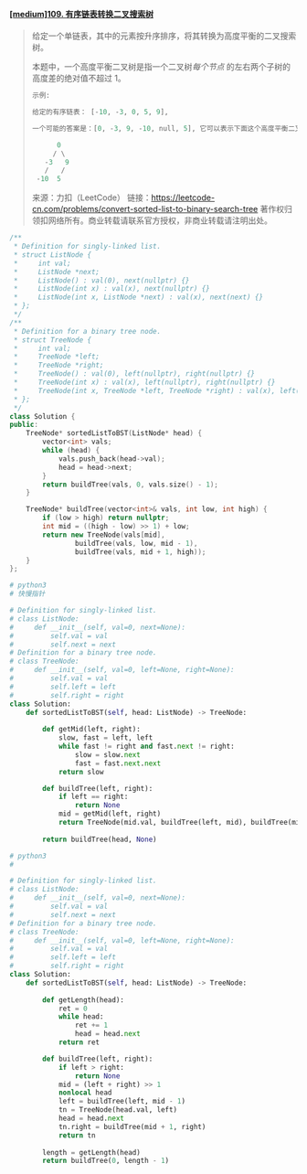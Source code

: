 #### [[medium]109. 有序链表转换二叉搜索树](https://leetcode-cn.com/problems/convert-sorted-list-to-binary-search-tree/)

> 给定一个单链表，其中的元素按升序排序，将其转换为高度平衡的二叉搜索树。
>
> 本题中，一个高度平衡二叉树是指一个二叉树*每个节点* 的左右两个子树的高度差的绝对值不超过 1。
>
> ```python
> 示例:
> 
> 给定的有序链表： [-10, -3, 0, 5, 9],
> 
> 一个可能的答案是：[0, -3, 9, -10, null, 5], 它可以表示下面这个高度平衡二叉搜索树：
> 
>       0
>      / \
>    -3   9
>    /   /
>  -10  5
> 
> ```
>
> 来源：力扣（LeetCode）
> 链接：https://leetcode-cn.com/problems/convert-sorted-list-to-binary-search-tree
> 著作权归领扣网络所有。商业转载请联系官方授权，非商业转载请注明出处。



```cpp
/**
 * Definition for singly-linked list.
 * struct ListNode {
 *     int val;
 *     ListNode *next;
 *     ListNode() : val(0), next(nullptr) {}
 *     ListNode(int x) : val(x), next(nullptr) {}
 *     ListNode(int x, ListNode *next) : val(x), next(next) {}
 * };
 */
/**
 * Definition for a binary tree node.
 * struct TreeNode {
 *     int val;
 *     TreeNode *left;
 *     TreeNode *right;
 *     TreeNode() : val(0), left(nullptr), right(nullptr) {}
 *     TreeNode(int x) : val(x), left(nullptr), right(nullptr) {}
 *     TreeNode(int x, TreeNode *left, TreeNode *right) : val(x), left(left), right(right) {}
 * };
 */
class Solution {
public:
    TreeNode* sortedListToBST(ListNode* head) {
        vector<int> vals;
        while (head) {
            vals.push_back(head->val);
            head = head->next;
        }
        return buildTree(vals, 0, vals.size() - 1);
    }

    TreeNode* buildTree(vector<int>& vals, int low, int high) {
        if (low > high) return nullptr;
        int mid = ((high - low) >> 1) + low;
        return new TreeNode(vals[mid], 
                buildTree(vals, low, mid - 1), 
                buildTree(vals, mid + 1, high));
    }
};
```



```python
# python3
# 快慢指针

# Definition for singly-linked list.
# class ListNode:
#     def __init__(self, val=0, next=None):
#         self.val = val
#         self.next = next
# Definition for a binary tree node.
# class TreeNode:
#     def __init__(self, val=0, left=None, right=None):
#         self.val = val
#         self.left = left
#         self.right = right
class Solution:
    def sortedListToBST(self, head: ListNode) -> TreeNode:
        
        def getMid(left, right):
            slow, fast = left, left
            while fast != right and fast.next != right:
                slow = slow.next
                fast = fast.next.next
            return slow

        def buildTree(left, right):
            if left == right:
                return None
            mid = getMid(left, right)
            return TreeNode(mid.val, buildTree(left, mid), buildTree(mid.next, right))
        
        return buildTree(head, None)
```



```python
# python3
# 

# Definition for singly-linked list.
# class ListNode:
#     def __init__(self, val=0, next=None):
#         self.val = val
#         self.next = next
# Definition for a binary tree node.
# class TreeNode:
#     def __init__(self, val=0, left=None, right=None):
#         self.val = val
#         self.left = left
#         self.right = right
class Solution:
    def sortedListToBST(self, head: ListNode) -> TreeNode:
        
        def getLength(head):
            ret = 0
            while head:
                ret += 1
                head = head.next
            return ret

        def buildTree(left, right):
            if left > right:
                return None
            mid = (left + right) >> 1
            nonlocal head
            left = buildTree(left, mid - 1)
            tn = TreeNode(head.val, left)
            head = head.next
            tn.right = buildTree(mid + 1, right)
            return tn
            
        length = getLength(head)
        return buildTree(0, length - 1)
```

